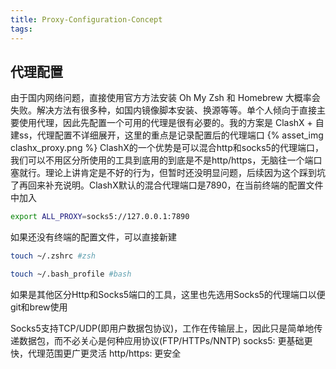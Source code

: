 ```yaml
---
title: Proxy-Configuration-Concept
tags:
---
```



## 代理配置
由于国内网络问题，直接使用官方方法安装 Oh My Zsh 和 Homebrew 大概率会失败。解决方法有很多种，如国内镜像脚本安装、换源等等。单个人倾向于直接主要使用代理，因此先配置一个可用的代理是很有必要的。我的方案是 ClashX + 自建ss，代理配置不详细展开，这里的重点是记录配置后的代理端口
{% asset_img clashx_proxy.png %}
ClashX的一个优势是可以混合http和socks5的代理端口，我们可以不用区分所使用的工具到底用的到底是不是http/https，无脑往一个端口塞就行。理论上讲肯定是不好的行为，但暂时还没明显问题，后续因为这个踩到坑了再回来补充说明。ClashX默认的混合代理端口是7890，在当前终端的配置文件中加入
```bash
export ALL_PROXY=socks5://127.0.0.1:7890
```
如果还没有终端的配置文件，可以直接新建
```bash
touch ~/.zshrc #zsh
```
```bash
touch ~/.bash_profile #bash
```
如果是其他区分Http和Socks5端口的工具，这里也先选用Socks5的代理端口以便git和brew使用

Socks5支持TCP/UDP(即用户数据包协议)，工作在传输层上，因此只是简单地传递数据包，而不必关心是何种应用协议(FTP/HTTPs/NNTP)
socks5: 更基础更快，代理范围更广更灵活
http/https: 更安全